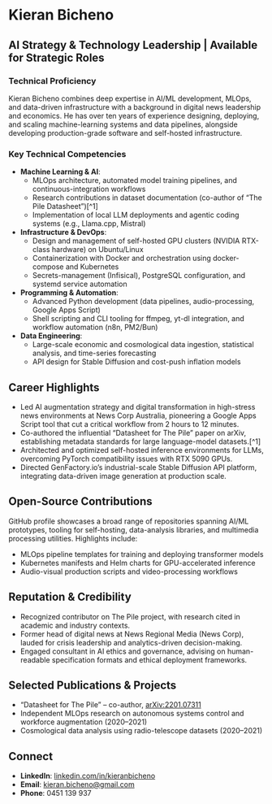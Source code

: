 # Kieran Bicheno

## AI Strategy & Technology Leadership | Available for Strategic Roles

### Technical Proficiency

Kieran Bicheno combines deep expertise in AI/ML development, MLOps, and data-driven infrastructure with a background in digital news leadership and economics. He has over ten years of experience designing, deploying, and scaling machine-learning systems and data pipelines, alongside developing production-grade software and self-hosted infrastructure.

### Key Technical Competencies

- **Machine Learning \& AI**:
    - MLOps architecture, automated model training pipelines, and continuous-integration workflows
    - Research contributions in dataset documentation (co-author of “The Pile Datasheet”)[^1]
    - Implementation of local LLM deployments and agentic coding systems (e.g., Llama.cpp, Mistral)
- **Infrastructure \& DevOps**:
    - Design and management of self-hosted GPU clusters (NVIDIA RTX-class hardware) on Ubuntu/Linux
    - Containerization with Docker and orchestration using docker-compose and Kubernetes
    - Secrets-management (Infisical), PostgreSQL configuration, and systemd service automation
- **Programming \& Automation**:
    - Advanced Python development (data pipelines, audio-processing, Google Apps Script)
    - Shell scripting and CLI tooling for ffmpeg, yt-dl integration, and workflow automation (n8n, PM2/Bun)
- **Data Engineering**:
    - Large-scale economic and cosmological data ingestion, statistical analysis, and time-series forecasting
    - API design for Stable Diffusion and cost-push inflation models

## Career Highlights

- Led AI augmentation strategy and digital transformation in high-stress news environments at News Corp Australia, pioneering a Google Apps Script tool that cut a critical workflow from 2 hours to 12 minutes.
- Co-authored the influential “Datasheet for The Pile” paper on arXiv, establishing metadata standards for large language-model datasets.[^1]
- Architected and optimized self-hosted inference environments for LLMs, overcoming PyTorch compatibility issues with RTX 5090 GPUs.
- Directed GenFactory.io’s industrial-scale Stable Diffusion API platform, integrating data-driven image generation at production scale.

## Open-Source Contributions
GitHub profile showcases a broad range of repositories spanning AI/ML prototypes, tooling for self-hosting, data-analysis libraries, and multimedia processing utilities. Highlights include:

- MLOps pipeline templates for training and deploying transformer models
- Kubernetes manifests and Helm charts for GPU-accelerated inference
- Audio-visual production scripts and video-processing workflows

## Reputation \& Credibility

- Recognized contributor on The Pile project, with research cited in academic and industry contexts.
- Former head of digital news at News Regional Media (News Corp), lauded for crisis leadership and analytics-driven decision-making.
- Engaged consultant in AI ethics and governance, advising on human-readable specification formats and ethical deployment frameworks.

## Selected Publications \& Projects

- “Datasheet for The Pile” – co-author, [arXiv:2201.07311](https://arxiv.org/abs/2201.07311)
- Independent MLOps research on autonomous systems control and workforce augmentation (2020–2021)
- Cosmological data analysis using radio-telescope datasets (2020–2021)

## Connect

- **LinkedIn**: [linkedin.com/in/kieranbicheno](https://linkedin.com/in/kieranbicheno)
- **Email**: <kieran.bicheno@gmail.com>
- **Phone**: 0451 139 937
